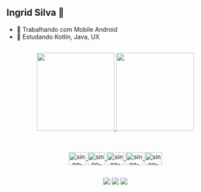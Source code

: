 
## Ingrid Silva 🖖


- 🔭 Trabalhando com Mobile Android
- 🌱 Estudando Kotlin, Java, UX


##
<div align="center">
  <a href="https://linktr.ee/sinngjpeg">
  <img height="180em" src="https://github-readme-stats.vercel.app/api?username=sinngjpeg&show_icons=true&theme=dark&include_all_commits=true&count_private=true"/>
  <img height="180em" src="https://github-readme-stats.vercel.app/api/top-langs/?username=sinngjpeg&layout=compact&langs_count=7&theme=dark"/>
</div>

  ##

<div style="display: inline_block" align="center"><br>
  <img align="center" alt="sinng-android" height="30" width="40" src="https://cdn.jsdelivr.net/gh/devicons/devicon/icons/android/android-original.svg">
  <img align="center" alt="sinng-android-studio" height="30" width="40" src="https://cdn.jsdelivr.net/gh/devicons/devicon/icons/androidstudio/androidstudio-original.svg">
  <img align="center" alt="sinng-firebase" height="30" width="40" src="https://cdn.jsdelivr.net/gh/devicons/devicon/icons/firebase/firebase-plain.svg">
  <img align="center" alt="sinng-git" height="30" width="40" src="https://cdn.jsdelivr.net/gh/devicons/devicon/icons/git/git-original.svg">
  <img align="center" alt="sinng-kotlin" height="30" width="40" src="https://cdn.jsdelivr.net/gh/devicons/devicon/icons/kotlin/kotlin-original.svg">
</div>

##
<div align="center"> 
  <a href="https://instagram.com/sinngjpeg" target="_blank"><img src="https://img.shields.io/badge/-Instagram-%23E4405F?style=for-the-badge&logo=instagram&logoColor=white" target="_blank"></a>
  <a href = "mailto:sinngtec@gmail.com"><img src="https://img.shields.io/badge/-Gmail-%23333?style=for-the-badge&logo=gmail&logoColor=white" target="_blank"></a>
  <a href="https://www.linkedin.com/in/ingridsilva95/" target="_blank"><img src="https://img.shields.io/badge/-LinkedIn-%230077B5?style=for-the-badge&logo=linkedin&logoColor=white" target="_blank"></a> 
</div>
